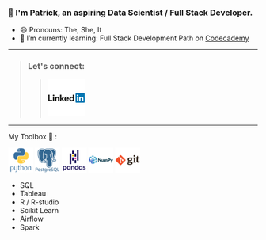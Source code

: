 ### 👋 I'm Patrick, an aspiring Data Scientist / Full Stack Developer.

- 😄 Pronouns: The, She, It
- 🌱 I’m currently learning: Full Stack Development Path on [Codecademy](https://www.codecademy.com/)
---
> ### Let's connect:
>> [<img src="https://github.com/devicons/devicon/blob/master/icons/linkedin/linkedin-original-wordmark.svg" alt="LinkedIn logo" width="75" height="75" />](https://www.linkedin.com/in/patrickanastasio/)
---
My Toolbox 🧰 :

<img src="https://github.com/devicons/devicon/blob/master/icons/python/python-original-wordmark.svg" alt="Python logo" width="50" height="50" />  <img src="https://github.com/devicons/devicon/blob/master/icons/postgresql/postgresql-plain-wordmark.svg" alt="Postgres logo" width="50" height="50" />  <img src="https://github.com/devicons/devicon/blob/master/icons/pandas/pandas-original-wordmark.svg" alt="Pandas logo" width="50" height="50" />  <img src="https://github.com/devicons/devicon/blob/master/icons/numpy/numpy-original-wordmark.svg" alt="Numpy logo" width="50" height="50" />  <img src="https://github.com/devicons/devicon/blob/master/icons/git/git-original-wordmark.svg" alt="Git logo" width="50" height="50" />
- SQL
- Tableau
- R / R-studio
- Scikit Learn
- Airflow
- Spark

<!--
---

- 🔭 I’m currently working on ...
- 🌱 I’m currently learning ...
- 👯 I’m looking to collaborate on ...
- 🤔 I’m looking for help with ...
- 💬 Ask me about ...
- 📫 How to reach me: ...
- 😄 Pronouns: ...
- ⚡ Fun fact: ...
---
-->

